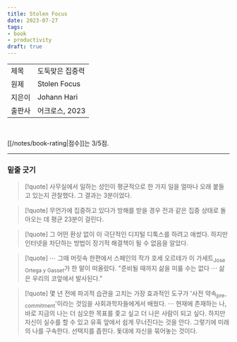 ```yaml
---
title: Stolen Focus
date: 2023-07-27
tags: 
- book
- productivity
draft: true
---
```


| | |
| --- | --- |
| 제목 | 도둑맞은 집중력 |
| 원제 | Stolen Focus |
| 지은이 | Johann Hari |
| 출판사 | 어크로스, 2023 |


<BR />

[[/notes/book-rating|점수]]는 3/5점.


---
### 밑줄 긋기

> [!quote] 
> 사무실에서 일하는 성인이 평균적으로 한 가지 일을 얼마나 오래 붙들고 있는지 관찰했다. 그 결과는 3분이었다.

> [!quote] 
> 무언가에 집중하고 있다가 방해를 받을 경우 전과 같은 집중 상태로 돌아오는 데 평균 23분이 걸린다.

> [!quote]
> 그 어떤 환상 없이 이 극단적인 디지털 디톡스를 하려고 애썼다. 하지만 인터넷을 차단하는 방법이 장기적 해결책이 될 수 없음을 알았다.

> [!quote]
> $\cdots$ 그때 머릿속 한편에서 스페인의 작가 호세 오르테가 이 가세트<sub>Jose Ortega y Gasset</sub>가 한 말이 떠올랐다. "준비될 때까지 삶을 미룰 수는 없다 $\cdots$ 삶은 우리의 코앞에서 발사된다."

> [!quote]
> 몇 년 전에 파괴적 습관을 고치는 가장 효과적인 도구가 '사전 약속<sub>pre-commitment</sub>'이라는 것임을 사회과학자들에게서 배웠다. $\cdots$ 현재에 존재하는 나, 바로 지금의 나는 더 심오한 목표를 좇고 싶고 더 나은 사람이 되고 싶다. 하지만 자신이 실수를 할 수 있고 유혹 앞에서 쉽게 무너진다는 것을 안다. 그렇기에 미래의 나를 구속한다. 선택지를 좁힌다. 돛대에 자신을 묶어놓는 것이다.
